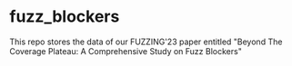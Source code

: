 # fuzz_blockers
This repo stores the data of our FUZZING'23 paper entitled "Beyond The Coverage Plateau: A Comprehensive Study on Fuzz Blockers"
